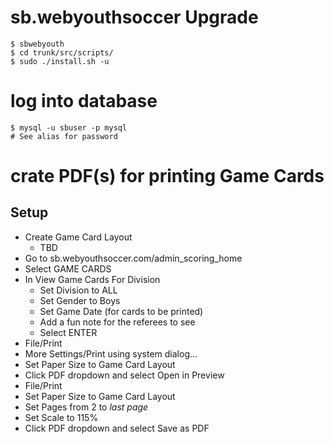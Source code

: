 # sb.webyouthsoccer Upgrade
```$xslt
$ sbwebyouth
$ cd trunk/src/scripts/
$ sudo ./install.sh -u
```

# log into database
```$xslt
$ mysql -u sbuser -p mysql
# See alias for password
```

# crate PDF(s) for printing Game Cards
## Setup
- Create Game Card Layout
    - TBD
- Go to sb.webyouthsoccer.com/admin_scoring_home
- Select GAME CARDS
- In View Game Cards For Division
    - Set Division to ALL
    - Set Gender to Boys
    - Set Game Date (for cards to be printed)
    - Add a fun note for the referees to see
    - Select ENTER
- File/Print
- More Settings/Print using system dialog...
- Set Paper Size to Game Card Layout
- Click PDF dropdown and select Open in Preview
- File/Print
- Set Paper Size to Game Card Layout
- Set Pages from 2 to *last page*
- Set Scale to 115%
- Click PDF dropdown and select Save as PDF
